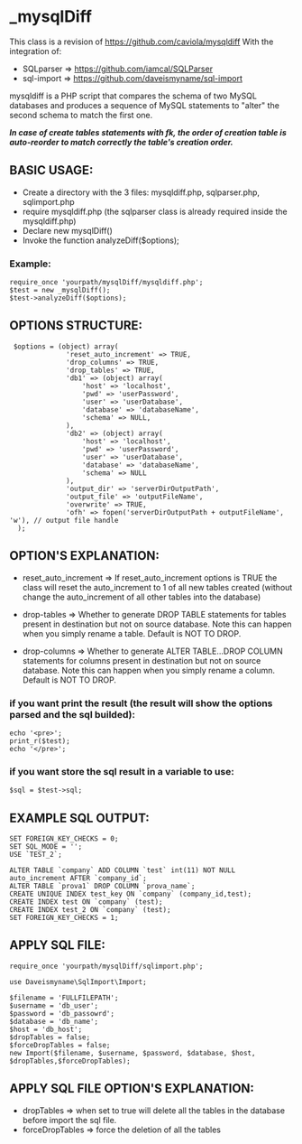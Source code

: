 # _mysqlDiff

This class is a revision of https://github.com/caviola/mysqldiff
With the integration of:
* SQLparser => https://github.com/iamcal/SQLParser
* sql-import => https://github.com/daveismyname/sql-import

mysqldiff is a PHP script that compares the schema of two MySQL databases 
and produces a sequence of MySQL statements to "alter" the second schema 
to match the first one.

_**In case of create tables statements with fk, the order of creation table is auto-reorder to match correctly the table's creation order.**_

## BASIC USAGE:

* Create a directory with the 3 files: mysqldiff.php, sqlparser.php, sqlimport.php
* require mysqldiff.php (the sqlparser class is already required inside the mysqldiff.php)
* Declare new mysqlDiff()
* Invoke the function analyzeDiff($options);

### Example:
```
require_once 'yourpath/mysqlDiff/mysqldiff.php';
$test = new _mysqlDiff();
$test->analyzeDiff($options);
```

## OPTIONS STRUCTURE:
```
 $options = (object) array(
              'reset_auto_increment' => TRUE,
              'drop_columns' => TRUE,
              'drop_tables' => TRUE,
              'db1' => (object) array(
                  'host' => 'localhost',
                  'pwd' => 'userPassword',
                  'user' => 'userDatabase',
                  'database' => 'databaseName',
                  'schema' => NULL,
              ),
              'db2' => (object) array(
                  'host' => 'localhost',
                  'pwd' => 'userPassword',
                  'user' => 'userDatabase',
                  'database' => 'databaseName',
                  'schema' => NULL
              ),
              'output_dir' => 'serverDirOutputPath',
              'output_file' => 'outputFileName',
              'overwrite' => TRUE,
              'ofh' => fopen('serverDirOutputPath + outputFileName', 'w'), // output file handle
  );
```

## OPTION'S EXPLANATION:
* reset_auto_increment =>     If reset_auto_increment options is TRUE the class 
                                will reset the auto_increment to 1 of all new tables 
                                created (without change the auto_increment of all 
                                other tables into the database)
                                
* drop-tables =>               Whether to generate DROP TABLE statements
                                for tables present in destination but not
                                on source database.
                                Note this can happen when you simply rename
                                a table. Default is NOT TO DROP.
                                
* drop-columns =>              Whether to generate ALTER TABLE...DROP COLUMN
                                statements for columns present in destination
                                but not on source database.
                                Note this can happen when you simply rename
                                a column. Default is NOT TO DROP.


### if you want print the result (the result will show the options parsed and the sql builded):
```
echo '<pre>';
print_r($test);
echo '</pre>';
```

### if you want store the sql result in a variable to use:
```
$sql = $test->sql;
```

## EXAMPLE SQL OUTPUT:

```
SET FOREIGN_KEY_CHECKS = 0;
SET SQL_MODE = '';
USE `TEST_2`;

ALTER TABLE `company` ADD COLUMN `test` int(11) NOT NULL auto_increment AFTER `company_id`;
ALTER TABLE `prova1` DROP COLUMN `prova_name`;
CREATE UNIQUE INDEX test_key ON `company` (company_id,test);
CREATE INDEX test ON `company` (test);
CREATE INDEX test_2 ON `company` (test);
SET FOREIGN_KEY_CHECKS = 1;
```
## APPLY SQL FILE:
```
require_once 'yourpath/mysqlDiff/sqlimport.php';

use Daveismyname\SqlImport\Import;

$filename = 'FULLFILEPATH';
$username = 'db_user';
$password = 'db_passowrd';
$database = 'db_name';
$host = 'db_host';
$dropTables = false;
$forceDropTables = false;
new Import($filename, $username, $password, $database, $host, $dropTables,$forceDropTables);
```
## APPLY SQL FILE OPTION'S EXPLANATION:

* dropTables => when set to true will delete all the tables in the database before import the sql file.
* forceDropTables => force the deletion of all the tables
